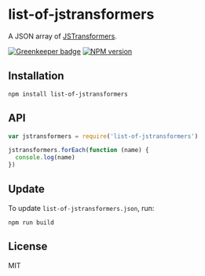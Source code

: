 # list-of-jstransformers

A JSON array of [JSTransformers](http://github.com/jstransformers).

[![Greenkeeper badge](https://badges.greenkeeper.io/jstransformers/list-of-jstransformers.svg)](https://greenkeeper.io/)
[![NPM version](https://img.shields.io/npm/v/list-of-jstransformers.svg)](https://www.npmjs.org/package/list-of-jstransformers)

## Installation

    npm install list-of-jstransformers

## API

```js
var jstransformers = require('list-of-jstransformers')

jstransformers.forEach(function (name) {
  console.log(name)
})
```

## Update

To update `list-of-jstransformers.json`, run:
  ```
  npm run build
  ```

## License

MIT
